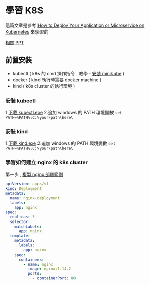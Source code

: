 # 學習 K8S 

這篇文章是參考 [How to Deploy Your Application or Microservice on Kubernetes](https://www.youtube.com/watch?v=SfM-82abTkQ&t=599s&ab_channel=DigitalOcean) 來學習的

[相關 PPT](https://docs.google.com/presentation/d/15OH08H3K7xa8TTauRcrkIQZrzlroRjsMXuJZHW4GRBY/edit#slide=id.g9b8b568914_0_0)

## 前置安裝

- kubectl ( k8s 的 cmd 操作指令 , 教學 - [安裝 minikube](https://nina-weng.medium.com/%E5%9C%A8-windows-%E5%AE%89%E8%A3%9D-kubectl-2b3086f69b07) )
- docker ( kind 執行時需要 docker machine )
- kind ( k8s cluster 的執行環境 )

### 安裝 kubectl

1.[下載 kubectl.exe](https://kubernetes.io/docs/tasks/tools/install-kubectl-windows/)
2.追加 windows 的 PATH 環境變數 `set PATH=%PATH%;C:\your\path\here\`

### 安裝 kind

1.[下載 kind.exe](https://kind.sigs.k8s.io/docs/user/quick-start/#installing-from-release-binaries)
2.追加 windows 的 PATH 環境變數 `set PATH=%PATH%;C:\your\path\here\`

### 學習如何建立 nginx 的 k8s cluster 

第一步 , [複製 nginx 部屬範例](https://kubernetes.io/docs/concepts/workloads/controllers/deployment/#creating-a-deployment)

```yaml
apiVersion: apps/v1
kind: Deployment
metadata:
  name: nginx-deployment
  labels:
    app: nginx
spec:
  replicas: 3
  selector:
    matchLabels:
      app: nginx
  template:
    metadata:
      labels:
        app: nginx
    spec:
      containers:
        - name: nginx
          image: nginx:1.14.2
          ports:
            - containerPort: 80
```

